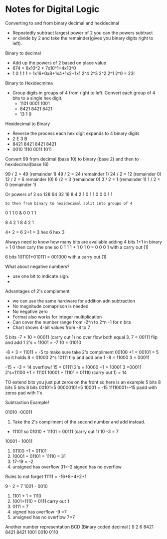 # Notes for Digital Logic
Converting to and from binary decimal and hexidecimal 
  - Repeatedly subtract largest power of 2 you can the powers subtract 
  - or divide by 2 and take the remainder(gives you binary digits right to left). 
 
Binary to decimal 
  - Add up the powers of 2 based on place value 
  -   674 = 6x10^2 + 7x10^1+4x10^0
  -   1 0 1 1 1 = 1x16+0x8+1x4+1x2+1x1
       2^4 2^3 2^2 2^1 2^0 = 23!

Binary to Hexidecmima
- Group digits in groups of 4 from right to left. Convert each group of 4 bits to a single hex digit.
  - 1101 0001 1001
  - 8421 8421 8421
  -  13   1    9 

Hexidecimal to Binary 
- Reverse the process each hex digit expands to 4 binary digits 
-  2 E 3 B 
- 8421 8421 8421 8421 
- 0010 1110  0011 1011

Convert 99 from decimal (base 10) to binary (base 2) and then to hexidecimal(base 16)

99 / 2 = 49 (remainder 1)
49 / 2 = 24 (remainder 1)
24 / 2 = 12 (remainder 0)
12 / 2 = 6 remainder (0)
6 /2 = 3 (remainder 0)
3 / 2 = 1 (remainder 1)
1 / 2 = 0 (remainder 1)

Or powers of 2 
so 128 64 32 16 8 4 2 1 
    0   1  1 0 0 0 1 1
    
    So then from binary to hexidecimal split into groups of 4 
    
   0 1 1 0 & 0 0 1 1
   
   8 4 2 1  8 4 2 1
   
   4+ 2 = 6     2+1 = 3
    hex 6        hex 3

Always need to know how many bits are available 
adding 4 bits 
1+1 in binary = 1 0
then cary the one so
0 1 1 1 + 1 0 1 0 = 0 0 0 1 with a carry out (1)

6 bits 
101101+010111 = 001000 with a carry out (1)

What about negative numbers?
 - use one bit to indicate sign.
 - 
 
 Advantages of 2's complement 
 - we can use the same hardware for addition adn subtraction
 - No magnitude comaprison is needed
 - No negative zero
 - Format also works for integer multiplication
 - Can cover the number range from -2^n to 2^n -1 for n bits
 - Chart shows 4-bit values from -8 to 7

5 bits 
-7 + 10 = 00011 (carry out 1) no over flow both equal 3. 
7 = 00111 flip and add 1
2's = 11001 = -7
10 = 01010

-8 + 3 = 11011 = -5 to make sure take 2's compliment 00100 +1 = 00101 = 5 so it holds
8 = 01000
2^s 10111 flip and add one 1
-8 = 11000
3 = 00011 

-15 + -3 = 14 overflow!
15 = 01111
2's = 10000 +1 = 10001
3 =00011
2's=11100 +1 = 11101
10001 + 11101 = 01110 (carry out 1) = 14

TO extend bits you just put zeros on the front so here is an example
5 bits      8 bits            5 bits              8 bits
00101=5       00000101=5      10001 = -15         11110001=-15
padd with zeros                 pad with 1's

Subtraction Example!

01010 -00011 

1. Take the 2's compliment of the second number and add instead.
- 11101 so 01010 + 11101 = 00111 (carry out 1)
 10 -3 = 7 
 
 10001 - 10011
 
 1. 01100 +1 = 01101 
 2. 10001 + 01101 = 11110 = 31
 3. 17-19 = -2 
4. unsigned has overflow 31=-2 signed has no overflow 

Rules to not forget 
11111 = -16+8+4+2+1

9     - 2 = 7
1001 - 0010
1. 1101 + 1 = 1110
2. 1001+1110 =   0111 carry out 1
3. 0111 = 7 
4. signed has overflow -9 =7
5. unsigned has no overflow 7=7

 
 Another number representation BCD (Binary coded decimal )
 9 2 6 
 8421 8421 8421 
 1001  0010 0110
